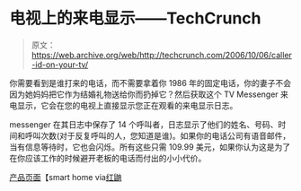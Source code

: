 # 电视上的来电显示——TechCrunch

> 原文：<https://web.archive.org/web/http://techcrunch.com/2006/10/06/caller-id-on-your-tv/>

你需要看到是谁打来的电话，而不需要拿着你 1986 年的固定电话，你的妻子不会因为她妈妈把它作为结婚礼物送给你而扔掉它？然后获取这个 TV Messenger 来电显示，它会在您的电视上直接显示您正在观看的来电显示日志。

messenger 在其日志中保存了 14 个呼叫者，日志显示了他们的姓名、号码、时间和呼叫次数(对于反复呼叫的人，您知道是谁)。如果你的电话公司有语音邮件，当有信息等待时，它也会闪烁。所有这些只需 109.99 美元，如果你认为这是为了在你应该工作的时候避开老板的电话而付出的小小代价。

[产品页面](https://web.archive.org/web/20210116032456/http://www.smarthome.com/5151r.html)【smart home via[红鼬](https://web.archive.org/web/20210116032456/http://www.redferret.net/?p=7623)